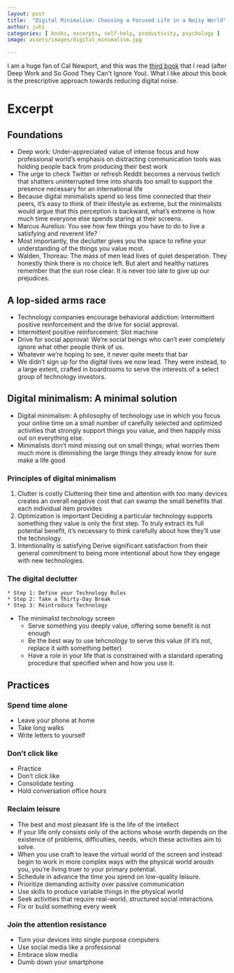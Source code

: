 ```yaml
---
layout: post
title:  "Digital Minimalism: Choosing a Focused Life in a Noisy World"
author: juhi
categories: [ books, excerpts, self-help, productivity, psychology ]
image: assets/images/digital_minimalism.jpg

---
```


I am a huge fan of Cal Newport, and this was the [third book](https://www.goodreads.com/book/show/40672036-digital-minimalism) that I read (after Deep Work and So Good They Can't Ignore You). What I like about this book is the prescriptive approach towards reducing digital noise.

# Excerpt
## Foundations
* Deep work: Under-appreciated value of intense focus and how professional world’s emphasis on distracting communication tools was holding people back from producing their best work
* The urge to check Twitter or refresh Reddit becomes a nervous twitch that shatters uninterrupted time into shards too small to support the presence necessary for an international life
* Because digital minimalists spend so less time connected that their peers, it’s easy to think of their lifestyle as extreme, but the minimalists would argue that this perception is backward, what’s extreme is how much time everyone else spends staring at their screens.
* Marcus Aurelius: You see how few things you have to do to live a satisfying and reverent life?
* Most importantly, the declutter gives you the space to refine your understanding of the things you value most. 
* Walden, Thoreau: The mass of men lead lives of quiet desperation. They honestly think there is no choice left. But alert and healthy natures remember that the sun rose clear. It is never too late to give up our prejudices.
## A lop-sided arms race
* Technology companies encourage behavioral addiction: Intermittent positive reinforcement and the drive for social approval.
* Intermittent positive reinforcement: Slot machine
* Drive for social approval: We’re social beings who can’t ever completely ignore what other people think of us.
* Whatever we’re hoping to see, it never quite meets that bar
* We didn’t sign up for the digital lives we now lead. They were instead, to a large extent, crafted in boardrooms to serve the interests of a select group of technology investors.

## Digital minimalism: A minimal solution
* Digital minimalism: A philosophy of technology use in which you focus your online time on a small number of carefully selected and optimized activities that strongly support things you value, and then happily miss out on everything else.
* Minimalists don’t mind missing out on small things; what worries them much more is diminishing the large things they already know for sure make a life good
### Principles of digital minimalism
1.  Clutter is costly
Cluttering their time and attention with too many devices creates an overall negative cost that can swamp the small benefits that each individual item provides
2. Optimization is important
Deciding a particular technology supports something they value is only the first step. To truly extract its full potential benefit, it’s necessary to think carefully about how they’ll use the technology.
3. Intentionality is satisfying
Derive significant satisfaction from their general commitment to being more intentional about how they engage with new technologies.

### The digital declutter
	* Step 1: Define your Technology Rules
	* Step 2: Take a Thirty-Day Break
	* Step 3: Reintroduce Technology
* The minimalist technology screen
	* Serve something you deeply value, offering some benefit is not enough
	* Be the best way to use tehcnology to serve this value (if it’s not, replace it with something better)
	* Have a role in your life that is constrained with a standard operating procedure that specified when and how you use it.
## Practices
### Spend time alone 
* Leave your phone at home
* Take long walks 
* Write letters to yourself

### Don’t click like
* Practice
* Don’t click like
* Consolidate texting
* Hold conversation office hours

### Reclaim leisure
* The best and most pleasant life is the life of the intellect
* If your life only consists only of the actions whose worth depends on the existence of problems, difficulties, needs, which these activities aim to solve.
* When you use craft to leave the virtual world of the screen and instead begin to work in more complex ways with the physical world aroudn you, you’re living truer to your primary potential.
* Schedule in advance the time you spend on low-quality leisure.
* Prioritize demanding activity over passive communication
* Use skills to produce variable things in the physical world
* Seek activities that require real-world, structured social interactions
* Fix or build something every week
### Join the attention resistance
* Turn your devices into single purpose computers
* Use social media like a professional
* Embrace slow media
* Dumb down your smartphone

